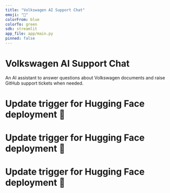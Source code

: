 ```yaml
---
title: "Volkswagen AI Support Chat"
emoji: "💬"
colorFrom: blue
colorTo: green
sdk: streamlit
app_file: app/main.py
pinned: false
---
```


# Volkswagen AI Support Chat

An AI assistant to answer questions about Volkswagen documents and raise GitHub support tickets when needed.

# Update trigger for Hugging Face deployment 🚀
# Update trigger for Hugging Face deployment 🚀
# Update trigger for Hugging Face deployment 🚀
